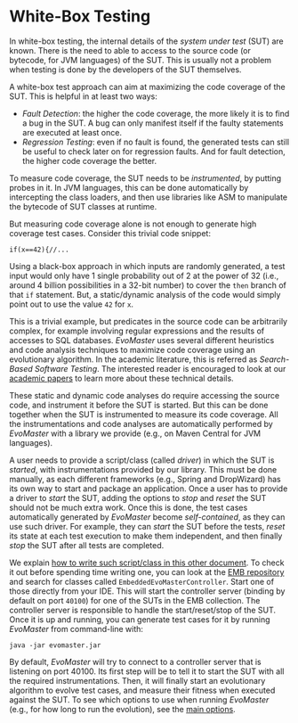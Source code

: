 # White-Box Testing


In white-box testing, the internal details of the _system under test_ (SUT) are known.
There is the need to able to access to the source code (or bytecode, for JVM languages) of the SUT.
This is usually not a problem when testing is done by the developers of the SUT themselves.


A white-box test approach can aim at maximizing the code coverage of the SUT.
This is helpful in at least two ways:

*   _Fault Detection_: the higher the code coverage, the more likely it is to find a bug in the SUT.
    A bug can only manifest itself if the faulty statements are executed at least once.
*   _Regression Testing_: even if no fault is found, the generated tests can still be useful to check
    later on for regression faults. And for fault detection, the higher code coverage the better.


To measure code coverage, the SUT needs to be _instrumented_, by putting probes in it.
In JVM languages, this can be done automatically by intercepting the class loaders, and then
use libraries like ASM to manipulate the bytecode of SUT classes at runtime.


But measuring code coverage alone is not enough to generate high coverage test cases.
Consider this trivial code snippet:

`if(x==42){//...`

Using a black-box approach in which inputs are randomly generated, a test input would only have 1
single probability out of 2 at the power of 32 (i.e., around 4 billion possibilities in a 32-bit number)
to cover the `then` branch of that `if` statement.
But, a static/dynamic analysis of the code would simply point out to use the value `42` for `x`.

This is a trivial example, but predicates in the source code can be arbitrarily complex, for
example involving regular expressions and the results of accesses to SQL databases.
_EvoMaster_ uses several different heuristics and code analysis techniques to maximize code coverage
using an  evolutionary algorithm.
In the academic literature, this is referred as _Search-Based Software Testing_.
The interested reader is encouraged to look at our [academic papers](publications.md)
to learn more about these technical details.


These static and dynamic code analyses do require accessing the source code, and instrument it
before the SUT is started.
But this can be done together when the SUT is instrumented to measure its code coverage.
All the instrumentations and code analyses are automatically performed by _EvoMaster_ with a
library we provide (e.g., on Maven Central for JVM languages).

A user needs to provide a script/class (called _driver_) in which the SUT is _started_, with instrumentations provided
by our library.
This must be done manually, as each different frameworks (e.g., Spring and DropWizard) has its
own way to start and package an application.
Once a user has to provide a driver to _start_ the SUT, adding the options to _stop_ and _reset_
the SUT should not be much extra work.
Once this is done, the  test cases  automatically generated by _EvoMaster_ become _self-contained_,
as they can use such driver.
For example, they can _start_ the SUT before the tests, _reset_ its state at each test execution to make
them independent, and then finally _stop_ the SUT after all tests are completed.

We explain [how to write such script/class in this other document](write_driver.md).
To check it out before spending time writing one, you can look at the
[EMB repository](https://github.com/EMResearch/EMB) and search for classes called
`EmbeddedEvoMasterController`.
Start one of those directly from your IDE.
This will start the controller server (binding by default on port `40100`) for one of the SUTs in the
EMB collection.
The controller server is responsible to handle the start/reset/stop of the SUT.  
Once it is up and running, you can generate test cases  for it by running _EvoMaster_ from
command-line with:

```
java -jar evomaster.jar
```

By default, _EvoMaster_ will try to connect to a controller server that is listening on port 40100.
Its first step will be to tell it to start the SUT with  all the required instrumentations.
Then, it will finally start an evolutionary algorithm to evolve test cases, and measure their fitness
when executed against the SUT.
To see which options to use when running _EvoMaster_ (e.g., for how long to run the evolution),
see the [main options](options.md).  
  


